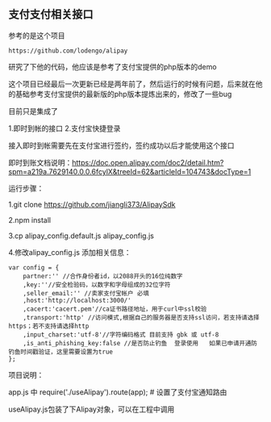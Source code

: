 ## 支付支付相关接口

参考的是这个项目

    https://github.com/lodengo/alipay

研究了下他的代码，他应该是参考了支付宝提供的php版本的demo

这个项目已经最后一次更新已经是两年前了，然后运行的时候有问题，后来就在他的基础参考支付宝提供的最新版的php版本提炼出来的，修改了一些bug


目前只是集成了

1.即时到帐的接口
2.支付宝快捷登录


接入即时到帐需要先在支付宝进行签约，签约成功以后才能使用这个接口


即时到账文档说明：https://doc.open.alipay.com/doc2/detail.htm?spm=a219a.7629140.0.0.6fcylX&treeId=62&articleId=104743&docType=1


运行步骤：

1.git clone https://github.com/jiangli373/AlipaySdk

2.npm install 

3.cp alipay_config.default.js alipay_config.js

4.修改alipay_config.js 添加相关信息：

    var config = {
        partner:'' //合作身份者id，以2088开头的16位纯数字
        ,key:''//安全检验码，以数字和字母组成的32位字符
        ,seller_email:'' //卖家支付宝帐户 必填
        ,host:'http://localhost:3000/'
    	,cacert:'cacert.pem'//ca证书路径地址，用于curl中ssl校验
    	,transport:'http' //访问模式,根据自己的服务器是否支持ssl访问，若支持请选择https；若不支持请选择http
    	,input_charset:'utf-8'//字符编码格式 目前支持 gbk 或 utf-8
    	,is_anti_phishing_key:false //是否防止钓鱼  登录使用   如果已申请开通防钓鱼时间戳验证，这里需要设置为true
    };
    

项目说明：

app.js 中 require('./useAlipay').route(app); # 设置了支付宝通知路由


useAlipay.js包装了下Alipay对象，可以在工程中调用

